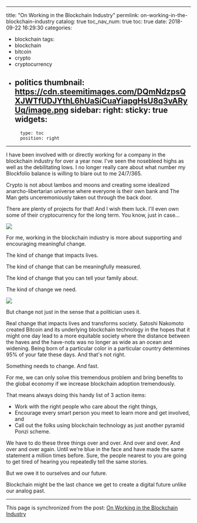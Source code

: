 
---
title: "On Working in the Blockchain Industry"
permlink: on-working-in-the-blockchain-industry
catalog: true
toc_nav_num: true
toc: true
date: 2018-09-22 16:29:30
categories:
- blockchain
tags:
- blockchain
- bitcoin
- crypto
- cryptocurrency
- politics
thumbnail: https://cdn.steemitimages.com/DQmNdzpsQXJWTfUDJYthL6hUaSiCuaYiapgHsU8q3vARyUq/image.png
sidebar:
    right:
        sticky: true
widgets:
    -
        type: toc
        position: right
---


I have been involved with or directly working for a company in the blockchain industry for over a year now. I've seen the nosebleed highs as well as the debilitating lows. I no longer really care about what number my Blockfolio balance is willing to blare out to me 24/7/365.

Crypto is not about lambos and moons and creating some idealized anarcho-libertarian universe where everyone is their own bank and The Man gets unceremoniously taken out through the back door.

There are plenty of projects for that! And I wish them luck. I'll even own some of their cryptocurrency for the long term. You know, just in case...

![](https://cdn.steemitimages.com/DQmNdzpsQXJWTfUDJYthL6hUaSiCuaYiapgHsU8q3vARyUq/image.png)

For me, working in the blockchain industry is more about supporting and encouraging meaningful change.

The kind of change that impacts lives.

The kind of change that can be meaningfully measured.

The kind of change that you can tell your family about.

The kind of change we need.

![](https://cdn.steemitimages.com/DQmQ8ASppe5CNqG23gkTEZMu9e9kRXuf44dZsg7beYSn28Z/image.png)

But change not just in the sense that a politician uses it.

Real change that impacts lives and transforms society. Satoshi Nakomoto created Bitcoin and its underlying blockchain technology in the hopes that it might one day lead to a more equitable society where the distance between the haves and the have-nots was no longer as wide as an ocean and widening. Being born of a particular color in a particular country determines 95% of your fate these days. And that's not right.

Something needs to change. And fast.

For me, we can only solve this tremendous problem and bring benefits to the global economy if we increase blockchain adoption tremendously.

That means always doing this handy list of 3 action items:
* Work with the right people who care about the right things,
* Encourage every smart person you meet to learn more and get involved, and
* Call out the folks using blockchain technology as just another pyramid Ponzi scheme.

We have to do these three things over and over. And over and over. And over and over again. Until we're blue in the face and have made the same statement a million times before. Sure, the people nearest to you are going to get tired of hearing you repeatedly tell the same stories.

But we owe it to ourselves and our future.

Blockchain might be the last chance we get to create a digital future unlike our analog past.

- - -

This page is synchronized from the post: [On Working in the Blockchain Industry](https://steemit.com/@shanghaipreneur/on-working-in-the-blockchain-industry)
